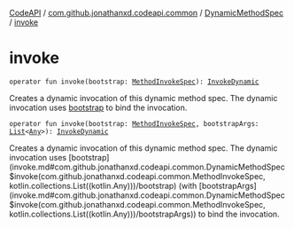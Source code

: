 [CodeAPI](../../index.md) / [com.github.jonathanxd.codeapi.common](../index.md) / [DynamicMethodSpec](index.md) / [invoke](.)

# invoke

`operator fun invoke(bootstrap: `[`MethodInvokeSpec`](../-method-invoke-spec/index.md)`): `[`InvokeDynamic`](../../com.github.jonathanxd.codeapi.base/-invoke-dynamic/index.md)

Creates a dynamic invocation of this dynamic method spec. The dynamic invocation
uses [bootstrap](invoke.md#com.github.jonathanxd.codeapi.common.DynamicMethodSpec$invoke(com.github.jonathanxd.codeapi.common.MethodInvokeSpec)/bootstrap) to bind the invocation.

`operator fun invoke(bootstrap: `[`MethodInvokeSpec`](../-method-invoke-spec/index.md)`, bootstrapArgs: `[`List`](https://kotlinlang.org/api/latest/jvm/stdlib/kotlin.collections/-list/index.html)`<`[`Any`](https://kotlinlang.org/api/latest/jvm/stdlib/kotlin/-any/index.html)`>): `[`InvokeDynamic`](../../com.github.jonathanxd.codeapi.base/-invoke-dynamic/index.md)

Creates a dynamic invocation of this dynamic method spec. The dynamic invocation
uses [bootstrap](invoke.md#com.github.jonathanxd.codeapi.common.DynamicMethodSpec$invoke(com.github.jonathanxd.codeapi.common.MethodInvokeSpec, kotlin.collections.List((kotlin.Any)))/bootstrap) (with [bootstrapArgs](invoke.md#com.github.jonathanxd.codeapi.common.DynamicMethodSpec$invoke(com.github.jonathanxd.codeapi.common.MethodInvokeSpec, kotlin.collections.List((kotlin.Any)))/bootstrapArgs)) to bind the invocation.

